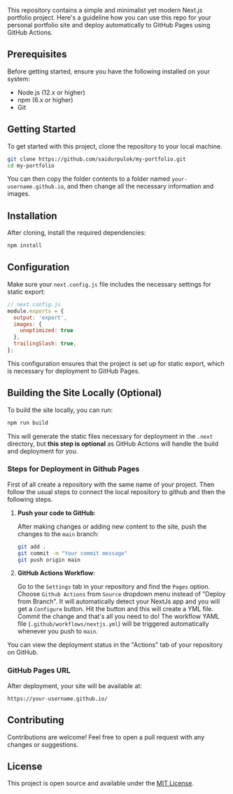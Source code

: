 
This repository contains a simple and minimalist yet modern Next.js portfolio project. 
Here's a guideline how you can use this repo for your personal portfolio site and deploy automatically to GitHub Pages using GitHub Actions.

## Prerequisites

Before getting started, ensure you have the following installed on your system:
- Node.js (12.x or higher)
- npm (6.x or higher)
- Git

## Getting Started

To get started with this project, clone the repository to your local machine.

```bash
git clone https://github.com/saidurpulok/my-portfolio.git
cd my-portfolio
```

You can then copy the folder contents to a folder named `your-username.github.io`, and then change all the necessary information and images.

## Installation

After cloning, install the required dependencies:

```bash
npm install
```

## Configuration

Make sure your `next.config.js` file includes the necessary settings for static export:

```js
// next.config.js
module.exports = {
  output: 'export',
  images: {
    unoptimized: true
  },
  trailingSlash: true,
};
```

This configuration ensures that the project is set up for static export, which is necessary for deployment to GitHub Pages.

## Building the Site Locally (Optional)

To build the site locally, you can run:

```bash
npm run build
```

This will generate the static files necessary for deployment in the `.next` directory, but **this step is optional** as GitHub Actions will handle the build and deployment for you.


### Steps for Deployment in Github Pages

First of all create a repository with the same name of your project. Then follow the usual steps to connect the local repository to github and then the following steps.

1. **Push your code to GitHub**:

   After making changes or adding new content to the site, push the changes to the `main` branch:

   ```bash
   git add .
   git commit -m "Your commit message"
   git push origin main
   ```

2. **GitHub Actions Workflow**:
   
   Go to the `Settings` tab in your repository and find the `Pages` option. Choose `Github Actions` from `Source` dropdown menu instead of "Deploy from Branch". It will automatically detect your NextJs app and you will get a `Configure` button. Hit the button and this will create a YML file. Commit the change and that's all you need to do!
   The workflow YAML file (`.github/workflows/nextjs.yml`) will be triggered automatically whenever you push to `main`.

You can view the deployment status in the "Actions" tab of your repository on GitHub.

### GitHub Pages URL

After deployment, your site will be available at:

```
https://your-username.github.io/
```


## Contributing

Contributions are welcome! Feel free to open a pull request with any changes or suggestions.

## License

This project is open source and available under the [MIT License](LICENSE).
